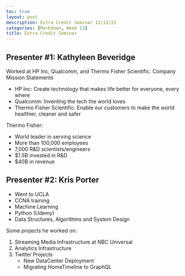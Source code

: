 ```yaml
---
toc: true
layout: post
description: Extra Credit Seminar 12/13/22
categories: [Markdown, Week 11]
title: Extra Credit Seminar
---
```


## Presenter #1: Kathyleen Beveridge
Worked at HP Inc, Qualcomm, and Thermo Fisher Scientific.
Company Mission Statements
- HP Inc: Create technology that makes life better for everyone, every where
- Qualcomm: Inventing the tech the world loves
- Thermo Fisher Scientific: Enable our customers to make the world healthier, cleaner and safer

Thermo Fisher:
- World leader in serving science
- More than 100,000 employees
- 7,000 R&D scientists/engineers
- $1.5B invested in R&D
- $40B in revenue

## Presenter #2: Kris Porter
- Went to UCLA
- CCNA training
- Machine Learning
- Python (Udemy)
- Data Structures, Algorithms and System Design

Some projects he worked on:
1. Streaming Media Infrastructure at NBC Universal
2. Analytics Infrastructure
3. Twitter Projects
    - New DataCenter Deployment
    - Migrating HomeTimeline to GraphQL